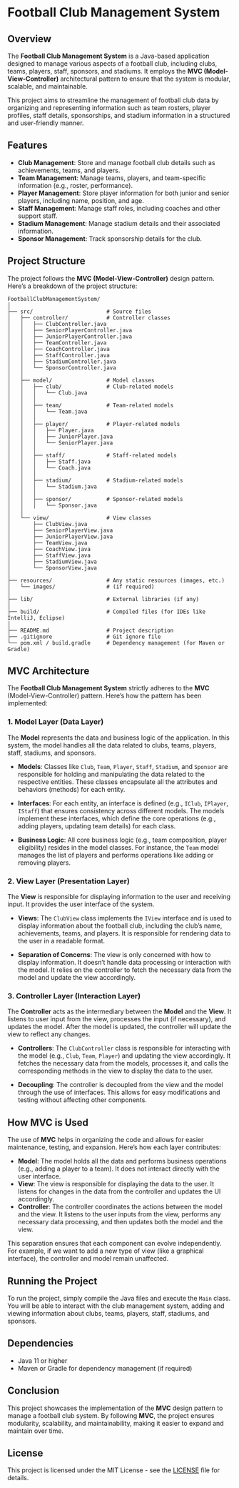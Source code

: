 # Football Club Management System

## Overview

The **Football Club Management System** is a Java-based application designed to manage various aspects of a football club, including clubs, teams, players, staff, sponsors, and stadiums. It employs the **MVC (Model-View-Controller)** architectural pattern to ensure that the system is modular, scalable, and maintainable.

This project aims to streamline the management of football club data by organizing and representing information such as team rosters, player profiles, staff details, sponsorships, and stadium information in a structured and user-friendly manner.

## Features

- **Club Management**: Store and manage football club details such as achievements, teams, and players.
- **Team Management**: Manage teams, players, and team-specific information (e.g., roster, performance).
- **Player Management**: Store player information for both junior and senior players, including name, position, and age.
- **Staff Management**: Manage staff roles, including coaches and other support staff.
- **Stadium Management**: Manage stadium details and their associated information.
- **Sponsor Management**: Track sponsorship details for the club.

## Project Structure

The project follows the **MVC (Model-View-Controller)** design pattern. Here’s a breakdown of the project structure:

```plaintext
FootballClubManagementSystem/
│
├── src/                       # Source files
│   ├── controller/            # Controller classes
│   │   ├── ClubController.java
│   │   ├── SeniorPlayerController.java
│   │   ├── JuniorPlayerController.java
│   │   ├── TeamController.java
│   │   ├── CoachController.java
│   │   ├── StaffController.java
│   │   ├── StadiumController.java
│   │   └── SponsorController.java
│   │
│   ├── model/                 # Model classes
│   │   ├── club/              # Club-related models
│   │   │   └── Club.java
│   │   │
│   │   ├── team/              # Team-related models
│   │   │   └── Team.java
│   │   │
│   │   ├── player/            # Player-related models
│   │   │   ├── Player.java
│   │   │   ├── JuniorPlayer.java
│   │   │   └── SeniorPlayer.java
│   │   │
│   │   ├── staff/             # Staff-related models
│   │   │   ├── Staff.java
│   │   │   └── Coach.java
│   │   │
│   │   ├── stadium/           # Stadium-related models
│   │   │   └── Stadium.java
│   │   │
│   │   ├── sponsor/           # Sponsor-related models
│   │   │   └── Sponsor.java
│   │
│   └── view/                  # View classes
│       ├── ClubView.java
│       ├── SeniorPlayerView.java
│       ├── JuniorPlayerView.java
│       ├── TeamView.java
│       ├── CoachView.java
│       ├── StaffView.java
│       ├── StadiumView.java
│       └── SponsorView.java
│
├── resources/                 # Any static resources (images, etc.)
│   └── images/                # (if required)
│
├── lib/                       # External libraries (if any)
│
├── build/                     # Compiled files (for IDEs like IntelliJ, Eclipse)
│
├── README.md                  # Project description
├── .gitignore                 # Git ignore file
└── pom.xml / build.gradle     # Dependency management (for Maven or Gradle)

```

## MVC Architecture

The **Football Club Management System** strictly adheres to the **MVC** (Model-View-Controller) pattern. Here’s how the pattern has been implemented:

### 1. **Model Layer (Data Layer)**

The **Model** represents the data and business logic of the application. In this system, the model handles all the data related to clubs, teams, players, staff, stadiums, and sponsors.

- **Models**: Classes like `Club`, `Team`, `Player`, `Staff`, `Stadium`, and `Sponsor` are responsible for holding and manipulating the data related to the respective entities. These classes encapsulate all the attributes and behaviors (methods) for each entity.
  
- **Interfaces**: For each entity, an interface is defined (e.g., `IClub`, `IPlayer`, `IStaff`) that ensures consistency across different models. The models implement these interfaces, which define the core operations (e.g., adding players, updating team details) for each class.

- **Business Logic**: All core business logic (e.g., team composition, player eligibility) resides in the model classes. For instance, the `Team` model manages the list of players and performs operations like adding or removing players.

### 2. **View Layer (Presentation Layer)**

The **View** is responsible for displaying information to the user and receiving input. It provides the user interface of the system.

- **Views**: The `ClubView` class implements the `IView` interface and is used to display information about the football club, including the club’s name, achievements, teams, and players. It is responsible for rendering data to the user in a readable format.

- **Separation of Concerns**: The view is only concerned with how to display information. It doesn’t handle data processing or interaction with the model. It relies on the controller to fetch the necessary data from the model and update the view accordingly.

### 3. **Controller Layer (Interaction Layer)**

The **Controller** acts as the intermediary between the **Model** and the **View**. It listens to user input from the view, processes the input (if necessary), and updates the model. After the model is updated, the controller will update the view to reflect any changes.

- **Controllers**: The `ClubController` class is responsible for interacting with the model (e.g., `Club`, `Team`, `Player`) and updating the view accordingly. It fetches the necessary data from the models, processes it, and calls the corresponding methods in the view to display the data to the user.

- **Decoupling**: The controller is decoupled from the view and the model through the use of interfaces. This allows for easy modifications and testing without affecting other components.

## How MVC is Used

The use of **MVC** helps in organizing the code and allows for easier maintenance, testing, and expansion. Here’s how each layer contributes:

- **Model**: The model holds all the data and performs business operations (e.g., adding a player to a team). It does not interact directly with the user interface.
- **View**: The view is responsible for displaying the data to the user. It listens for changes in the data from the controller and updates the UI accordingly.
- **Controller**: The controller coordinates the actions between the model and the view. It listens to the user inputs from the view, performs any necessary data processing, and then updates both the model and the view.

This separation ensures that each component can evolve independently. For example, if we want to add a new type of view (like a graphical interface), the controller and model remain unaffected.

## Running the Project

To run the project, simply compile the Java files and execute the `Main` class. You will be able to interact with the club management system, adding and viewing information about clubs, teams, players, staff, stadiums, and sponsors.

## Dependencies

- Java 11 or higher
- Maven or Gradle for dependency management (if required)

## Conclusion

This project showcases the implementation of the **MVC** design pattern to manage a football club system. By following **MVC**, the project ensures modularity, scalability, and maintainability, making it easier to expand and maintain over time.

## License

This project is licensed under the MIT License - see the [LICENSE](LICENSE) file for details.


